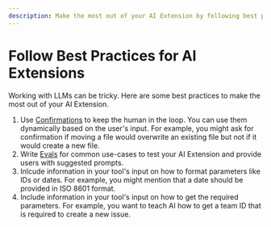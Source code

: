 ```yaml
---
description: Make the most out of your AI Extension by following best practices.
---
```


# Follow Best Practices for AI Extensions

Working with LLMs can be tricky. Here are some best practices to make the most out of your AI Extension.

1. Use [Confirmations](./learn-core-concepts-of-ai-extensions.md#confirmations) to keep the human in the loop. You can use them dynamically based on the user's input. For example, you might ask for confirmation if moving a file would overwrite an existing file but not if it would create a new file.
2. Write [Evals](./write-evals-for-your-ai-extension.md) for common use-cases to test your AI Extension and provide users with suggested prompts.
3. Inlcude information in your tool's input on how to format parameters like IDs or dates. For example, you might mention that a date should be provided in ISO 8601 format.
4. Include information in your tool's input on how to get the required parameters. For example, you want to teach AI how to get a team ID that is required to create a new issue.
